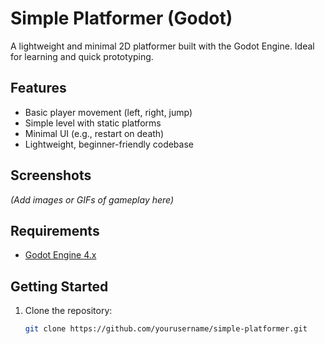 # Simple Platformer (Godot)

A lightweight and minimal 2D platformer built with the Godot Engine. Ideal for learning and quick prototyping.

## Features

- Basic player movement (left, right, jump)
- Simple level with static platforms
- Minimal UI (e.g., restart on death)
- Lightweight, beginner-friendly codebase

## Screenshots

*(Add images or GIFs of gameplay here)*

## Requirements

- [Godot Engine 4.x](https://godotengine.org/download)

## Getting Started

1. Clone the repository:
   ```bash
   git clone https://github.com/yourusername/simple-platformer.git
